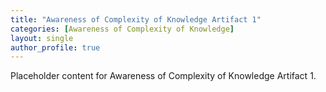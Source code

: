 ```yaml
---
title: "Awareness of Complexity of Knowledge Artifact 1"
categories: [Awareness of Complexity of Knowledge]
layout: single
author_profile: true
---
```

Placeholder content for Awareness of Complexity of Knowledge Artifact 1.
